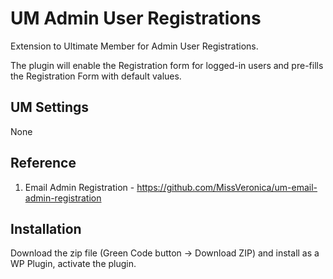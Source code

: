 # UM Admin User Registrations
Extension to Ultimate Member for Admin User Registrations.

The plugin will enable the Registration form for logged-in users  and pre-fills the Registration Form with default values.

## UM Settings
None

## Reference
1. Email Admin Registration - https://github.com/MissVeronica/um-email-admin-registration

## Installation
Download the zip file (Green Code button -> Download ZIP) and install as a WP Plugin, activate the plugin.
